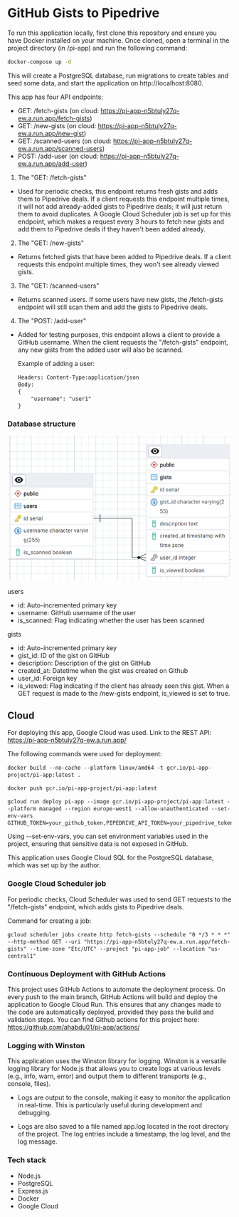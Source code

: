 # GitHub Gists to Pipedrive
To run this application locally, first clone this repository and ensure you have Docker installed on your machine. Once cloned, open a terminal in the project directory (in /pi-app) and run the following command:
```sh
docker-compose up -d
```
This will create a PostgreSQL database, run migrations to create tables and seed some data, and start the application on http://localhost:8080.

This app has four API endpoints:

- GET: /fetch-gists (on cloud: https://pi-app-n5btuly27q-ew.a.run.app/fetch-gists)
- GET: /new-gists (on cloud: https://pi-app-n5btuly27q-ew.a.run.app/new-gist)
- GET: /scanned-users (on cloud: https://pi-app-n5btuly27q-ew.a.run.app/scanned-users)
- POST: /add-user (on cloud: https://pi-app-n5btuly27q-ew.a.run.app/add-user)

1. The "GET: /fetch-gists"
- Used for periodic checks, this endpoint returns fresh gists and adds them to Pipedrive deals. If a client requests this endpoint multiple times, it will not add already-added gists to Pipedrive deals; it will just return them to avoid duplicates. A Google Cloud Scheduler job is set up for this endpoint, which makes a request every 3 hours to fetch new gists and add them to Pipedrive deals if they haven't been added already.

2. The "GET: /new-gists" 
- Returns fetched gists that have been added to Pipedrive deals. If a client requests this endpoint multiple times, they won't see already viewed gists.

3. The "GET: /scanned-users"
- Returns scanned users. If some users have new gists, the /fetch-gists endpoint will still scan them and add the gists to Pipedrive deals.

4. The "POST: /add-user"
- Added for testing purposes, this endpoint allows a client to provide a GitHub username. When the client requests the "/fetch-gists" endpoint, any new gists from the added user will also be scanned.

    Example of adding a user:
    ```
    Headers: Content-Type:application/json
    Body: 
    {
        "username": "user1"
    }
    ```

### Database structure
![Database](readme_files/erd.png)

users
- id: Auto-incremented primary key
- username: GitHub username of the user
- is_scanned: Flag indicating whether the user has been scanned

gists
- id: Auto-incremented primary key
- gist_id: ID of the gist on GitHub
- description: Description of the gist on GitHub
- created_at: Datetime when the gist was created on Github
- user_id: Foreign key
- is_viewed: Flag indicating if the client has already seen this gist. When a GET request is made to the /new-gists endpoint, is_viewed is set to true.

## Cloud
For deploying this app, Google Cloud was used.
Link to the REST API: https://pi-app-n5btuly27q-ew.a.run.app/

The following commands were used for deployment:

```
docker build --no-cache --platform linux/amd64 -t gcr.io/pi-app-project/pi-app:latest .
```

```
docker push gcr.io/pi-app-project/pi-app:latest
```

```
gcloud run deploy pi-app --image gcr.io/pi-app-project/pi-app:latest --platform managed --region europe-west1 --allow-unauthenticated --set-env-vars GITHUB_TOKEN=your_github_token,PIPEDRIVE_API_TOKEN=your_pipedrive_token,POSTGRES_USER=postgres,POSTGRES_PASSWORD=your_password,DB_HOST=your_db_host,DB_PORT=5432,POSTGRES_DB=your_db
```
Using --set-env-vars, you can set environment variables used in the project, ensuring that sensitive data is not exposed in GitHub.

This application uses Google Cloud SQL for the PostgreSQL database, which was set up by the author.

### Google Cloud Scheduler job
For periodic checks, Cloud Scheduler was used to send GET requests to the "/fetch-gists" endpoint, which adds gists to Pipedrive deals.

Command for creating a job:

```
gcloud scheduler jobs create http fetch-gists --schedule "0 */3 * * *" --http-method GET --uri "https://pi-app-n5btuly27q-ew.a.run.app/fetch-gists" --time-zone "Etc/UTC" --project "pi-app-job" --location "us-central1"
```

### Continuous Deployment with GitHub Actions
This project uses GitHub Actions to automate the deployment process. On every push to the main branch, GitHub Actions will build and deploy the application to Google Cloud Run. This ensures that any changes made to the code are automatically deployed, provided they pass the build and validation steps.
You can find Github actions for this project here: https://github.com/ahabdu01/pi-app/actions/

### Logging with Winston
This application uses the Winston library for logging. Winston is a versatile logging library for Node.js that allows you to create logs at various levels (e.g., info, warn, error) and output them to different transports (e.g., console, files).

- Logs are output to the console, making it easy to monitor the application in real-time. This is particularly useful during development and debugging.

- Logs are also saved to a file named app.log located in the root directory of the project. The log entries include a timestamp, the log level, and the log message.

### Tech stack
- Node.js
- PostgreSQL
- Express.js
- Docker
- Google Cloud